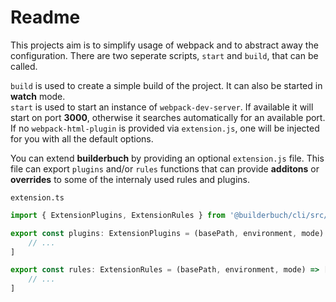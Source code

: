 # Readme

This projects aim is to simplify usage of webpack and to abstract away the configuration.
There are two seperate scripts, `start` and `build`, that can be called.

`build` is used to create a simple build of the project. It can also be started in **watch** mode. \
`start` is used to start an instance of `webpack-dev-server`. If available it will start on port **3000**, otherwise it searches automatically for an available port. If no `webpack-html-plugin` is provided via `extension.js`, one will be injected for you with all the default options.

You can extend **builderbuch** by providing an optional `extension.js` file. This file can export `plugins` and/or `rules` functions that can provide **additons** or **overrides** to some of the internaly used rules and plugins.

`extension.ts`

```ts
import { ExtensionPlugins, ExtensionRules } from '@builderbuch/cli/src/extendability'

export const plugins: ExtensionPlugins = (basePath, environment, mode) => [
    // ...
]

export const rules: ExtensionRules = (basePath, environment, mode) => [
    // ...
]
```